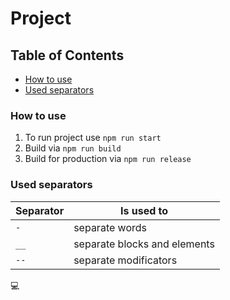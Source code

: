 # Project

## Table of Contents

* [How to use](#how-to-use)
* [Used separators](#used-separators)

### How to use

1. To run project use ```npm run start```
1. Build via ```npm run build```
1. Build for production via ```npm run release```

### Used separators

| Separator     | Is used to                    |
| ------------- | ----------------------------- |
| `-`           | separate words                |
| `__`          | separate blocks and elements  |
| `--`          | separate modificators         |

:computer: